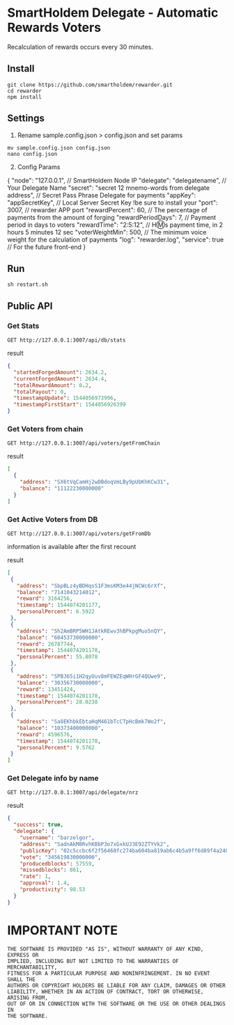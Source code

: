 # SmartHoldem Delegate - Automatic Rewards Voters

Recalculation of rewards occurs every 30 minutes.

## Install

```
git clone https://github.com/smartholdem/rewarder.git
cd rewarder
npm install
```

## Settings


1. Rename sample.config.json > config.json and set params

```
mv sample.config.json config.json
nano config.json
```

2. Config Params

{
  "node": "127.0.0.1", // SmartHoldem Node IP
  "delegate": "delegatename", // Your Delegate Name
  "secret": "secret 12 mnemo-words from delegate address", // Secret Pass Phrase Delegate for payments
  "appKey": "appSecretKey", // Local Server Secret Key !be sure to install your
  "port": 3007, // rewarder APP port
  "rewardPercent": 60, // The percentage of payments from the amount of forging
  "rewardPeriodDays": 7, // Payment period in days to voters
  "rewardTime": "2:5:12", // H:m:s payment time, in 2 hours 5 minutes 12 sec
  "voterWeightMin": 500, // The minimum voice weight for the calculation of payments
  "log": "rewarder.log",
  "service": true // For the future front-end
}

## Run

```
sh restart.sh
```

## Public API

### Get Stats

```
GET http://127.0.0.1:3007/api/db/stats
```

result

```json
{
  "startedForgedAmount": 2634.2,
  "currentForgedAmount": 2634.4,
  "totalRewardAmount": 0.2,
  "totalPayout": 0,
  "timestampUpdate": 1544056973996,
  "timestampFirstStart": 1544056926399
}
```

### Get Voters from chain

```
GET http://127.0.0.1:3007/api/voters/getFromChain
```

result

```json
[
  {
    "address": "SX6tVqCamHj2wDBdoqVmLBy9pUbKhKCw31",
    "balance": "11122230000000"
  }
]
```

### Get Active Voters from DB

```
GET http://127.0.0.1:3007/api/voters/getFromDb
```

information is available after the first recount

result

```json
[
 {
   "address": "SbpBLz4yBDHqsS1F3msKM3e44jNCWc6rXf",
   "balance": "7141043214012",
   "reward": 3164256,
   "timestamp": 1544074201177,
   "personalPercent": 6.5922
 },
 {
   "address": "Sh2AmBRP5WH1JAtkREwv3hBPkpgMuo5nQY",
   "balance": "60453730000000",
   "reward": 26787744,
   "timestamp": 1544074201178,
   "personalPercent": 55.8078
 },
 {
   "address": "SPBJ65i1H2qyUuv8mFEWZEqWHrGF4QUwe9",
   "balance": "30356730000000",
   "reward": 13451424,
   "timestamp": 1544074201178,
   "personalPercent": 28.0238
 },
 {
   "address": "Sa8EKhbkEbtaHqM461bTcCTpHcBmk7Wo2f",
   "balance": "10373400000000",
   "reward": 4596576,
   "timestamp": 1544074201178,
   "personalPercent": 9.5762
 }
]
```

### Get Delegate info by name

```
GET http://127.0.0.1:3007/api/delegate/nrz
```

result

```json
{
  "success": true,
  "delegate": {
    "username": "barzelgor",
    "address": "SadnAkM8RvhKBbP3o7xGxkUJ3E92ZTYVk2",
    "publicKey": "02c5ccbc6f2f56460fc274ba604ba819ab6c4b5a9ff6d89f4a24013b61a994c510",
    "vote": "345619830000000",
    "producedblocks": 57559,
    "missedblocks": 861,
    "rate": 1,
    "approval": 1.4,
    "productivity": 98.53
  }
}
```


# IMPORTANT NOTE

    THE SOFTWARE IS PROVIDED "AS IS", WITHOUT WARRANTY OF ANY KIND, EXPRESS OR
    IMPLIED, INCLUDING BUT NOT LIMITED TO THE WARRANTIES OF MERCHANTABILITY,
    FITNESS FOR A PARTICULAR PURPOSE AND NONINFRINGEMENT. IN NO EVENT SHALL THE
    AUTHORS OR COPYRIGHT HOLDERS BE LIABLE FOR ANY CLAIM, DAMAGES OR OTHER
    LIABILITY, WHETHER IN AN ACTION OF CONTRACT, TORT OR OTHERWISE, ARISING FROM,
    OUT OF OR IN CONNECTION WITH THE SOFTWARE OR THE USE OR OTHER DEALINGS IN
    THE SOFTWARE.
